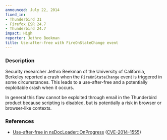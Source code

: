 ```yaml
---
announced: July 22, 2014
fixed_in:
- Thunderbird 31
- Firefox ESR 24.7
- Thunderbird 24.7
impact: High
reporter: Jethro Beekman
title: Use-after-free with FireOnStateChange event
---
```


<h3>Description</h3>

<p>Security researcher Jethro Beekman of the University of
California, Berkeley reported a crash when the <code>FireOnStateChange</code>
event is triggered in some circumstances. This leads to a use-after-free and a
potentially exploitable crash when it occurs.
</p>

<p class="note">In general this flaw cannot be exploited through email in the
Thunderbird product because scripting is disabled, but is potentially a risk in
browser or browser-like contexts.</p>

<h3>References</h3>

<ul>
  <li><a href="https://bugzilla.mozilla.org/show_bug.cgi?id=1023121">
       Use-after-free in nsDocLoader::OnProgress</a> (<a href="http://cve.mitre.org/cgi-bin/cvename.cgi?name=CVE-2014-1555" class="ex-ref">CVE-2014-1555</a>)</li>
</ul>



